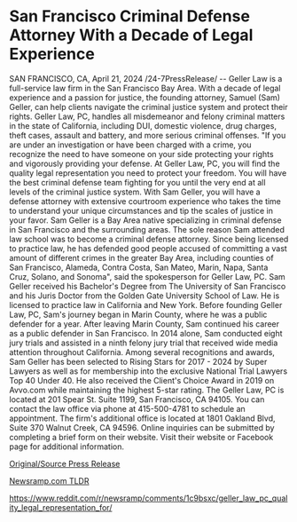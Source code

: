 # San Francisco Criminal Defense Attorney With a Decade of Legal Experience

SAN FRANCISCO, CA, April 21, 2024 /24-7PressRelease/ -- Geller Law is a full-service law firm in the San Francisco Bay Area. With a decade of legal experience and a passion for justice, the founding attorney, Samuel (Sam) Geller, can help clients navigate the criminal justice system and protect their rights.  Geller Law, PC, handles all misdemeanor and felony criminal matters in the state of California, including DUI, domestic violence, drug charges, theft cases, assault and battery, and more serious criminal offenses.  "If you are under an investigation or have been charged with a crime, you recognize the need to have someone on your side protecting your rights and vigorously providing your defense. At Geller Law, PC, you will find the quality legal representation you need to protect your freedom. You will have the best criminal defense team fighting for you until the very end at all levels of the criminal justice system. With Sam Geller, you will have a defense attorney with extensive courtroom experience who takes the time to understand your unique circumstances and tip the scales of justice in your favor. Sam Geller is a Bay Area native specializing in criminal defense in San Francisco and the surrounding areas. The sole reason Sam attended law school was to become a criminal defense attorney. Since being licensed to practice law, he has defended good people accused of committing a vast amount of different crimes in the greater Bay Area, including counties of San Francisco, Alameda, Contra Costa, San Mateo, Marin, Napa, Santa Cruz, Solano, and Sonoma", said the spokesperson for Geller Law, PC.   Sam Geller received his Bachelor's Degree from The University of San Francisco and his Juris Doctor from the Golden Gate University School of Law. He is licensed to practice law in California and New York.  Before founding Geller Law, PC, Sam's journey began in Marin County, where he was a public defender for a year. After leaving Marin County, Sam continued his career as a public defender in San Francisco. In 2014 alone, Sam conducted eight jury trials and assisted in a ninth felony jury trial that received wide media attention throughout California.  Among several recognitions and awards, Sam Geller has been selected to Rising Stars for 2017 - 2024 by Super Lawyers as well as for membership into the exclusive National Trial Lawyers Top 40 Under 40.  He also received the Client's Choice Award in 2019 on Avvo.com while maintaining the highest 5-star rating.  The Geller Law, PC is located at 201 Spear St. Suite 1199, San Francisco, CA 94105. You can contact the law office via phone at 415-500-4781 to schedule an appointment. The firm's additional office is located at 1801 Oakland Blvd, Suite 370 Walnut Creek, CA 94596. Online inquiries can be submitted by completing a brief form on their website. Visit their website or Facebook page for additional information. 

[Original/Source Press Release](https://www.24-7pressrelease.com/press-release/510233/san-francisco-criminal-defense-attorney-with-a-decade-of-legal-experience)
                    

[Newsramp.com TLDR](None) 

https://www.reddit.com/r/newsramp/comments/1c9bsxc/geller_law_pc_quality_legal_representation_for/